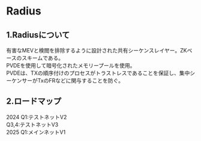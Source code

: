 # Radius

## 1.Radiusについて
有害なMEVと検閲を排除するように設計された共有シーケンスレイヤー。ZKベースのスキームである。<br>
PVDEを使用して暗号化されたメモリープールを使用。<br>
PVDEは、TXの順序付けのプロセスがトラストレスであることを保証し、集中シーケンサーがTxのFRなどに関与することを防ぐ。

## 2.ロードマップ
2024 Q1:テストネットV2<br>
     Q3,4:テストネットV3<br>
2025 Q1:メインネットV1
